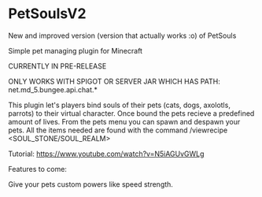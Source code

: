 # PetSoulsV2
New and improved version (version that actually works :o) of PetSouls

Simple pet managing plugin for Minecraft

CURRENTLY IN PRE-RELEASE

ONLY WORKS WITH SPIGOT OR SERVER JAR WHICH HAS PATH: net.md_5.bungee.api.chat.*

This plugin let's players bind souls of their pets (cats, dogs, axolotls, parrots) to their virtual character. Once bound the pets recieve a predefined amount of lives. From the pets menu you can spawn and despawn your pets. All the items needed are found with the command /viewrecipe <SOUL_STONE/SOUL_REALM>

Tutorial: https://www.youtube.com/watch?v=N5iAGUvGWLg

Features to come:

Give your pets custom powers like speed strength.
